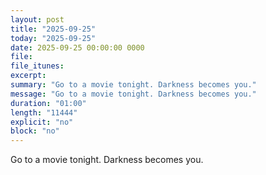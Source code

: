 ```yaml
---
layout: post
title: "2025-09-25"
today: "2025-09-25"
date: 2025-09-25 00:00:00 0000
file:
file_itunes:
excerpt:
summary: "Go to a movie tonight. Darkness becomes you."
message: "Go to a movie tonight. Darkness becomes you."
duration: "01:00"
length: "11444"
explicit: "no"
block: "no"
---
```

Go to a movie tonight. Darkness becomes you.

